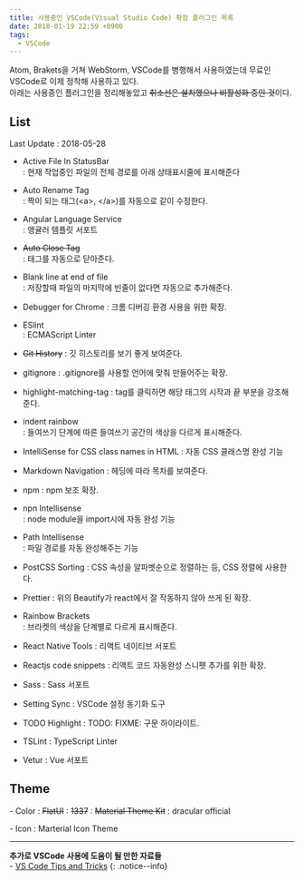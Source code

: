 ```yaml
---
title: 사용중인 VSCode(Visual Studio Code) 확장 플러그인 목록
date: 2018-01-19 22:59 +0900
tags:
  - VSCode
---
```


Atom, Brakets을 거쳐 WebStorm, VSCode를 병행해서 사용하였는데 무료인 VSCode로 이제 정착해 사용하고 있다.  
아래는 사용중인 플러그인을 정리해놓았고 ~~취소선은 설치했으나 비활성화 중인 것~~이다.



## List

Last Update : 2018-05-28

- Active File In StatusBar  
: 현재 작업중인 파일의 전체 경로를 아래 상태표시줄에 표시해준다

- Auto Rename Tag  
: 짝이 되는 태그(\<a>, \</a>)를 자동으로 같이 수정한다.

- Angular Language Service  
: 앵귤러 템플릿 서포트

- ~~Auto Close Tag~~  
: 태그를 자동으로 닫아준다.

- Blank line at end of file  
: 저장할때 파일의 마지막에 빈줄이 없다면 자동으로 추가해준다.

- Debugger for Chrome
: 크롬 디버깅 환경 사용을 위한 확장.

- ESlint  
: ECMAScript Linter

- ~~Git History~~
: 깃 히스토리를 보기 좋게 보여준다.

- gitignore
: .gitignore를 사용할 언어에 맞춰 만들어주는 확장.

- highlight-matching-tag
: tag를 클릭하면 해당 태그의 시작과 끝 부분을 강조해준다.

- indent rainbow  
: 들여쓰기 단계에 따른 들여쓰기 공간의 색상을 다르게 표시해준다.

- IntelliSense for CSS class names in HTML 
: 자동 CSS 클래스명 완성 기능

- Markdown Navigation
: 헤딩에 따라 목차를 보여준다.

- npm
: npm 보조 확장.

- npn Intellisense  
: node module을 import시에 자동 완성 기능

- Path Intellisense  
: 파일 경로를 자동 완성해주는 기능

- PostCSS Sorting
: CSS 속성을 알파벳순으로 정렬하는 등, CSS 정렬에 사용한다.

- Prettier
: 위의 Beautify가 react에서 잘 작동하지 않아 쓰게 된 확장.

- Rainbow Brackets  
: 브라켓의 색상을 단계별로 다르게 표시해준다.

- React Native Tools
: 리액트 네이티브 서포트

- Reactjs code snippets
: 리액트 코드 자동완성 스니펫 추가를 위한 확장.

- Sass
: Sass 서포트

- Setting Sync
: VSCode 설정 동기화 도구

- TODO Highlight
: TODO: FIXME: 구문 하이라이트.

- TSLint
: TypeScript Linter

- Vetur
: Vue 서포트


## Theme

\- Color
: ~~FlatUI~~
: ~~1337~~
: ~~Material Theme Kit~~
: dracular official

\- Icon
: Marterial Icon Theme

---

**추가로 VSCode 사용에 도움이 될 만한 자료들**  
\- [VS Code Tips and Tricks](https://github.com/Microsoft/vscode-tips-and-tricks?wt.mc_id=DX_881390#extension-recommendations)
{: .notice--info}
